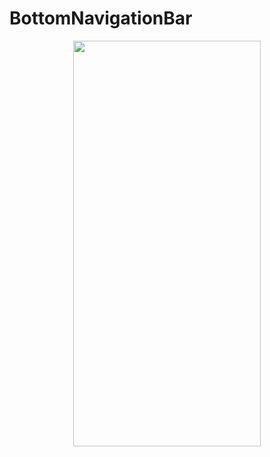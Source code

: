 # BottomNavigationBar
<p align="center">
<img src="https://docs.google.com/uc?id=1hs5haukVZdgwXJ99p6H-njX19z1CQ8SI" height="649" width="300">
</p>

```dart

```
